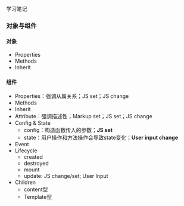 学习笔记
### 对象与组件
#### 对象
- Properties
- Methods
- Inherit
#### 组件
- Properties：强调从属关系；JS set；JS change
- Methods
- Inherit
- Attribute：强调描述性；Markup set；JS set；JS change
- Config & State
  - config：构造函数传入的参数；**JS set**
  - state：用户操作和方法操作会导致state变化；**User input change**
- Event
- Lifecycle
  - created
  - destroyed
  - mount
  - update: JS change/set; User Input
- Children
  - content型
  - Template型
